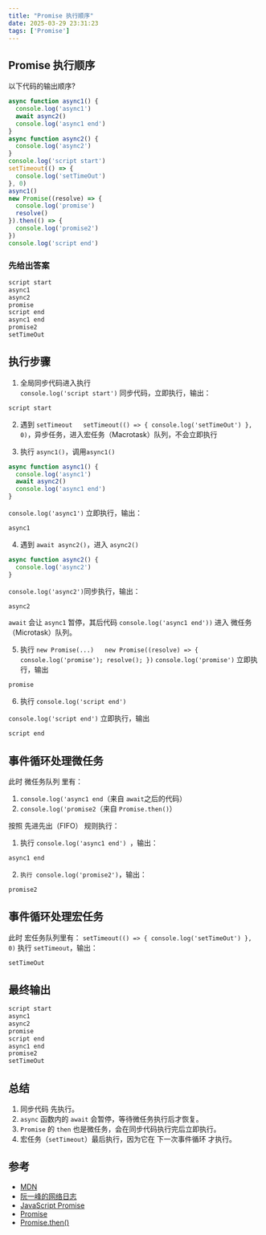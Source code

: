 ```yaml
---
title: "Promise 执行顺序"
date: 2025-03-29 23:31:23
tags: ['Promise']
---
```

## Promise 执行顺序
以下代码的输出顺序?
```javascript
async function async1() {
  console.log('async1')
  await async2()
  console.log('async1 end')
}
async function async2() {
  console.log('async2')
}
console.log('script start')
setTimeout(() => {
  console.log('setTimeOut')
}, 0)
async1()
new Promise((resolve) => {
  console.log('promise')
  resolve()
}).then(() => {
  console.log('promise2')
})
console.log('script end')
```
### 先给出答案

```javascript
script start
async1
async2
promise
script end
async1 end
promise2
setTimeOut
```

## 执行步骤

1. 全局同步代码进入执行  
`console.log('script start')` 同步代码，立即执行，输出：
```javascript
script start
```
2. 遇到 `setTimeout  
setTimeout(() => { console.log('setTimeOut') }, 0)`，异步任务，进入宏任务（Macrotask）队列，不会立即执行


3. 执行 `async1()`，调用`async1()`
```javascript
async function async1() {
  console.log('async1')
  await async2()
  console.log('async1 end')
}
```
`console.log('async1')` 立即执行，输出： 
```javascript
async1
```

4. 遇到 `await async2()`，进入 `async2()`

```javascript
async function async2() {
  console.log('async2')
}
```
`console.log('async2')`同步执行，输出：
```javascript
async2
```
`await` 会让 `async1` 暂停，其后代码 `console.log('async1 end'))` 进入 微任务（Microtask）队列。

5. 执行 `new Promise(...)  
new Promise((resolve) => { console.log('promise'); resolve(); })`
`console.log('promise')` 立即执行，输出
```javascript
promise
``` 
6. 执行 `console.log('script end')`

```console.log('script end')``` 立即执行，输出
```javascript
script end
```
## 事件循环处理微任务

此时 微任务队列 里有：
1. `console.log('async1 end`（来自 `await`之后的代码）
2. `console.log('promise2`（来自 `Promise.then()`）

按照 先进先出（FIFO） 规则执行：
1. 执行 `console.log('async1 end') `，输出：
```javascript
async1 end
```
2. `执行 console.log('promise2')`，输出：
```javascript
promise2
```
## 事件循环处理宏任务
此时 宏任务队列里有：
`setTimeout(() => { console.log('setTimeOut') }, 0)`
执行 `setTimeout`，输出：
```javascript
setTimeOut
```
## 最终输出
```javascript
script start
async1
async2
promise
script end
async1 end
promise2
setTimeOut
```

## 总结
1. 同步代码 先执行。
2. `async` 函数内的 `await` 会暂停，等待微任务执行后才恢复。
3. `Promise` 的 `then` 也是微任务，会在同步代码执行完后立即执行。
4. 宏任务（`setTimeout`）最后执行，因为它在 下一次事件循环 才执行。

## 参考
- [MDN](https://developer.mozilla.org/zh-CN/docs/Web/JavaScript/EventLoop)
- [阮一峰的网络日志](http://www.ruanyifeng.com/blog/2014/10/event-loop.html)
- [JavaScript Promise](https://developer.mozilla.org/zh-CN/docs/Web/JavaScript/Reference/Global_Objects/Promise)
- [Promise](https://developer.mozilla.org/zh-CN/docs/Web/JavaScript/Reference/Global_Objects/Promise)
- [Promise.then()](https://developer.mozilla.org/zh-CN/docs/Web/JavaScript/Reference/Global_Objects/Promise/then)
